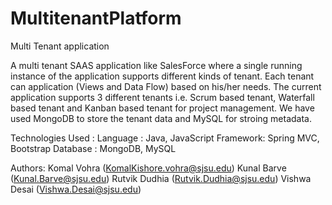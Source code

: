 # MultitenantPlatform
Multi Tenant application

A multi tenant SAAS application like SalesForce where a single running instance of the application supports different kinds 
of tenant. Each tenant can application (Views and Data Flow) based on his/her needs. The current application supports 3 
different tenants i.e. Scrum based tenant, Waterfall based tenant and Kanban based tenant for project management.
We have used MongoDB to store the tenant data and MySQL for stroing metadata.

Technologies Used :
Language : Java, JavaScript
Framework: Spring MVC, Bootstrap
Database : MongoDB, MySQL

Authors:
Komal Vohra (KomalKishore.vohra@sjsu.edu)
Kunal Barve (Kunal.Barve@sjsu.edu)
Rutvik Dudhia (Rutvik.Dudhia@sjsu.edu)
Vishwa Desai (Vishwa.Desai@sjsu.edu)
